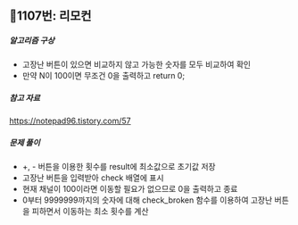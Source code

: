 ## 📝1107번: 리모컨
##### 알고리즘 구상
- 고장난 버튼이 있으면 비교하지 않고 가능한 숫자를 모두 비교하여 확인
- 만약 N이 100이면 무조건 0을 출력하고 return 0;

##### 참고 자료
https://notepad96.tistory.com/57

##### 문제 풀이
- +, - 버튼을 이용한 횟수를 result에 최소값으로 초기값 저장
- 고장난 버튼을 입력받아 check 배열에 표시
- 현재 채널이 100이라면 이동할 필요가 없으므로 0을 출력하고 종료
- 0부터 9999999까지의 숫자에 대해 check_broken 함수를 이용하여 고장난 버튼을 피하면서 이동하는 최소 횟수를 계산

